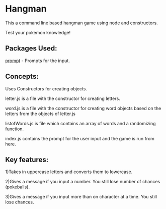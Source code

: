 # Hangman
This a command line based hangman game using node and constructors.

Test your pokemon knowledge!

## Packages Used:

[prompt](https://www.npmjs.com/package/prompt) - Prompts for the input.

## Concepts:
Uses Constructors for creating objects.

letter.js is a file with the constructor for creating letters.

word.js is a file with the constructor for creating word objects based on the letters from the objects of letter.js

listofWords.js is file which contains an array of words and a randomizing function.

index.js contains the prompt for the user input and the game is run from here.


## Key features:

1)Takes in uppercase letters and converts them to lowercase.

2)Gives a message if you input a number. You still lose number of chances (pokeballs).

3)Gives a message if you input more than on character at a time. You still lose chances.

